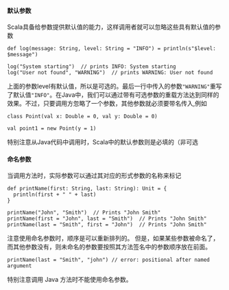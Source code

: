 #### 默认参数

Scala具备给参数提供默认值的能力，这样调用者就可以忽略这些具有默认值的参数

```
def log(message: String, level: String = "INFO") = println(s"$level: $message")

log("System starting")  // prints INFO: System starting
log("User not found", "WARNING")  // prints WARNING: User not found
```

上面的参数level有默认值，所以是可选的。最后一行中传入的参数`"WARNING"`重写了默认值`"INFO"`。在Java中，我们可以通过带有可选参数的重载方法达到同样的效果。不过，只要调用方忽略了一个参数，其他参数就必须要带名传入,例如

```
class Point(val x: Double = 0, val y: Double = 0)

val point1 = new Point(y = 1)
```

特别注意从Java代码中调用时，Scala中的默认参数则是必填的（非可选

#### 命名参数

当调用方法时，实际参数可以通过其对应的形式参数的名称来标记

```
def printName(first: String, last: String): Unit = {
  println(first + " " + last)
}

printName("John", "Smith")  // Prints "John Smith"
printName(first = "John", last = "Smith")  // Prints "John Smith"
printName(last = "Smith", first = "John")  // Prints "John Smith"
```

注意使用命名参数时，顺序是可以重新排列的。 但是，如果某些参数被命名了，而其他参数没有，则未命名的参数要按照其方法签名中的参数顺序放在前面。

```
printName(last = "Smith", "john") // error: positional after named argument
```

特别注意调用 Java 方法时不能使用命名参数。

